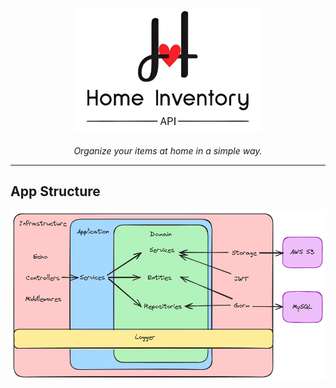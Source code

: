 <h3 align="center">
  <img src="https://raw.githubusercontent.com/Jibaru/home-inventory-api/main/assets/images/logo.png" width="300" alt="Logo"/><br/>
</h3>

<div align="center"><i>Organize your items at home in a simple way.</i></div>

<hr />

## App Structure

<div align="center">
  <img src="https://raw.githubusercontent.com/Jibaru/home-inventory-api/main/assets/images/app-schema.png" alt="App schema"/><br/>
</div>
